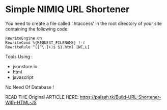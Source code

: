 # Simple NIMIQ URL Shortener

You need to create a file called '.htaccess' in the root directory of your site containing the following code:

```
RewriteEngine On
RewriteCond %{REQUEST_FILENAME} !-f
RewriteRule ^([^\.]+)$ $1.html [NC,L]
```

Tools Using : 

- jsonstore.io
- html
- javascript

No Need Of Database !

READ THE Original ARTICLE HERE: https://palash.tk/Build-URL-Shortener-With-HTML-JS

